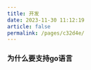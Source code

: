 ```yaml
---
title: 开发
date: 2023-11-30 11:12:19
article: false
permalink: /pages/c32d4e/
---
```


###  为什么要支持go语言

